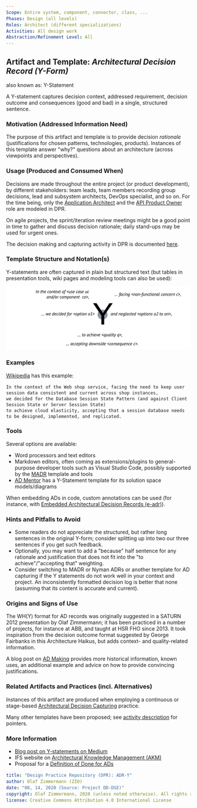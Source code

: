 ```yaml
---
Scope: Entire system, component, connector, class, ...
Phases: Design (all levels) 
Roles: Architect (different specializations)
Activities: All design work
Abstraction/Refinement Level: All
---
```



Artifact and Template: *Architectural Decision Record (Y-Form)*
---------------------------------------------------------------
also known as: Y-Statement

A Y-statement captures decision context, addressed requirement, decision outcome and consequences (good and bad) in a single, structured sentence.

### Motivation (Addressed Information Need) 
The purpose of this artifact and template is to provide decision *rationale* (justifications for chosen patterns, technologies, products). Instances of this template answer "why?" questions about an architecture (across viewpoints and perspectives).


### Usage (Produced and Consumed When)
Decisions are made throughout the entire project (or product development), by different stakeholders: team leads, team members recording group decisions, lead and subsystem architects, DevOps specialist, and so on. For the time being, only the [Application Architect](../roles/DPR-ApplicationArchitectRole.md) and the [API Product Owner](../roles/SDPR-APIProductOwner.md) role are modeled in DPR.

On agile projects, the sprint/iteration review meetings might be a good point in time to gather and discuss decision rationale; daily stand-ups may be used for urgent ones.

The decision making and capturing activity in DPR is documented [here](../activities/DPR-ArchitecturalDecisionCapturing.md).


### Template Structure and Notation(s)
Y-statements are often captured in plain but structured text (but tables in presentation tools, wiki pages and modeling tools can also be used):

![](images/ADCaptureYTemplate.png)


### Examples
[Wikipedia](https://en.wikipedia.org/wiki/Architectural_decision#Examples) has this example:

~~~
In the context of the Web shop service, facing the need to keep user session data consistent and current across shop instances, 
we decided for the Database Session State Pattern (and against Client Session State or Server Session State)
to achieve cloud elasticity, accepting that a session database needs to be designed, implemented, and replicated. 
~~~


### Tools
Several options are available: 

* Word processors and text editors
* Markdown editors, often coming as extensions/plugins to general-purpose developer tools such as Visual Studio Code, possibly supported by the [MADR](https://github.com/adr/madr) template and tools
* [AD Mentor](https://www.ifs.hsr.ch/index.php?id=13201&L=4) has a Y-Statement template for its solution space models/diagrams

When embedding ADs in code, custom annotations can be used (for instance, with [Embedded Architectural Decision Records (e-adr)](https://github.com/adr/e-adr)).


### Hints and Pitfalls to Avoid

* Some readers do not appreciate the structured, but rather long sentences in the original Y-form; consider splitting up into two our three sentences if you get such feedback.
* Optionally, you may want to add a "because" half sentence for any rationale and justification that does not fit into the "to achieve"/"accepting that" weighting. 
* Consider switching to MADR or Nyman ADRs or another template for AD capturing if the Y statements do not work well in your context and project. An inconsistently formatted decision log is better that none (assuming that its content is accurate and current).


### Origins and Signs of Use
The WH(Y) format for AD records was originally suggested in a SATURN 2012 presentation by Olaf Zimmermann; it has been practiced in a number of projects, for instance at ABB, and taught at HSR FHO since 2013. It took inspiration from the decision outcome format suggested by George Fairbanks in this Architecture Haikus, but adds context- and quality-related information.

A blog post on [AD Making](https://ozimmer.ch/practices/2020/04/27/ArchitectureDecisionMaking.html) provides more historical information, known uses, an additional example and advice on how to provide convincing justifications.

<!-- 
### Performing Role(s)

* [Application Architect](../roles/DPR-ApplicationArchitectRole.md)
* [API Product Owner](../roles/SDPR-APIProductOwner.md)
* Any other decision maker and technical leader
-->

### Related Artifacts and Practices (incl. Alternatives)
Instances of this artifact are produced when employing a continuous or stage-based [Architectural Decision Capturing](../artifacts-activities/DPR-ArchitecturalDecisionCapturing.md) practice.

Many other templates have been proposed; see [activity description](../activities/DPR-ArchitecturalDecisionCapturing.md) for pointers.


### More Information

* [Blog post on Y-statements on Medium](https://medium.com/@docsoc/y-statements-10eb07b5a177)
* IFS website on [Architectural Knowledge Management (AKM)](https://www.ifs.hsr.ch/index.php?id=13191&L=4) 
* Proposal for a [Definition of Done for ADs](https://ozimmer.ch/practices/2020/05/22/ADDefinitionOfDone.html)


```yaml
title: "Design Practice Repository (DPR): ADR-Y"
author: Olaf Zimmermann (ZIO)
date: "08, 14, 2020 (Source: Project DD-DSE)"
copyright: Olaf Zimmermann, 2020 (unless noted otherwise). All rights reserved.
license: Creative Commons Attribution 4.0 International License
```

